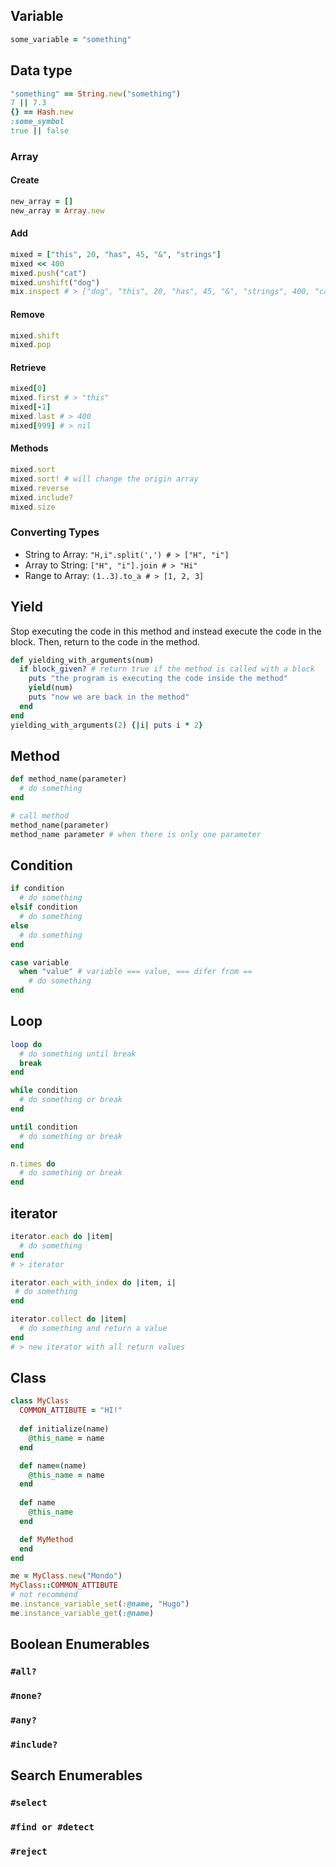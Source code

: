 ## Variable
```ruby
some_variable = "something"
```

## Data type
```ruby
"something" == String.new("something")
7 || 7.3
{} == Hash.new
:some_symbol
true || false
```
### Array
#### Create
```ruby
new_array = []
new_array = Array.new
```
#### Add
```ruby
mixed = ["this", 20, "has", 45, "&", "strings"]
mixed << 400
mixed.push("cat")
mixed.unshift("dog")
mix.inspect # > ["dog", "this", 20, "has", 45, "&", "strings", 400, "cat"]
```
#### Remove
```ruby
mixed.shift
mixed.pop
```
#### Retrieve
```ruby
mixed[0]
mixed.first # > "this"
mixed[-1]
mixed.last # > 400
mixed[999] # > nil
```
#### Methods
```ruby
mixed.sort
mixed.sort! # will change the origin array
mixed.reverse
mixed.include?
mixed.size
```
### Converting Types
- String to Array: ``"H,i".split(',') # > ["H", "i"]``
- Array to String: ``["H", "i"].join # > "Hi"``
- Range to Array: ``(1..3).to_a # > [1, 2, 3]``

## Yield
Stop executing the code in this method and instead execute the code in the block. Then, return to the code in the method.
```ruby
def yielding_with_arguments(num)
  if block_given? # return true if the method is called with a block
    puts "the program is executing the code inside the method"
    yield(num)
    puts "now we are back in the method"
  end
end
yielding_with_arguments(2) {|i| puts i * 2}
```

## Method
```ruby
def method_name(parameter)
  # do something
end

# call method
method_name(parameter)
method_name parameter # when there is only one parameter
```

## Condition
```ruby
if condition
  # do something
elsif condition
  # do something
else
  # do something
end
```
```ruby
case variable
  when "value" # variable === value, === difer from ==
    # do something
end
```

## Loop
```ruby
loop do
  # do something until break
  break
end

while condition
  # do something or break
end

until condition
  # do something or break
end

n.times do
  # do something or break
end
```

## iterator
```ruby
iterator.each do |item|
  # do something
end
# > iterator

iterator.each_with_index do |item, i|
 # do something
end

iterator.collect do |item|
  # do something and return a value
end
# > new iterator with all return values
```

## Class
```ruby
class MyClass
  COMMON_ATTIBUTE = "HI!"
    
  def initialize(name)
    @this_name = name
  end

  def name=(name)
    @this_name = name
  end
  
  def name
    @this_name
  end

  def MyMethod
  end
end

me = MyClass.new("Mondo")
MyClass::COMMON_ATTIBUTE
# not recommend
me.instance_variable_set(:@name, "Hugo")
me.instance_variable_get(:@name)
```

## Boolean Enumerables
### ``#all?``
### ``#none?``
### ``#any?``
### ``#include?``

## Search Enumerables
### ``#select``
### ``#find or #detect``
### ``#reject``
